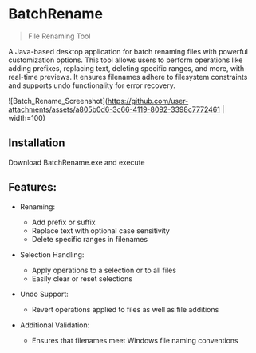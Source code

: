# BatchRename
> File Renaming Tool

A Java-based desktop application for batch renaming files with powerful customization options. This tool allows users to perform operations like adding prefixes, replacing text, deleting specific ranges, and more, with real-time previews. It ensures filenames adhere to filesystem constraints and supports undo functionality for error recovery.

![Batch_Rename_Screenshot](https://github.com/user-attachments/assets/a805b0d6-3c66-4119-8092-3398c7772461 | width=100)

## Installation
Download BatchRename.exe and execute

## Features:

* Renaming:
  * Add prefix or suffix
  * Replace text with optional case sensitivity
  * Delete specific ranges in filenames

* Selection Handling:
  * Apply operations to a selection or to all files
  * Easily clear or reset selections

* Undo Support:
  * Revert operations applied to files as well as file additions

* Additional Validation:
  * Ensures that filenames meet Windows file naming conventions

